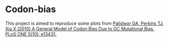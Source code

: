 # Codon-bias
This project is aimed to reproduce some plots from [Palidwor GA, Perkins TJ, Xia X (2010) A General Model of Codon Bias Due to GC Mutational Bias. PLoS ONE 5(10): e13431.](https://journals.plos.org/plosone/article?id=10.1371/journal.pone.0013431#abstract0)
